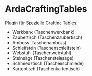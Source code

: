 # ArdaCraftingTables
 Plugin für Spezielle Crafting Tables:
 - Werkbank (Taschenwerkbank)
 - Zaubertisch (Taschenzaubertisch)
 - Amboss (Taschenamboss)
 - Schleifstein (Taschenschleifstein)
 - Webstuhl (Taschenwebstuhl)
 - Steinsäge (Taschensteinsäge)
 - Schmiedetisch (Taschenschmiede)
 - Kartentisch (Taschenkartentisch)
